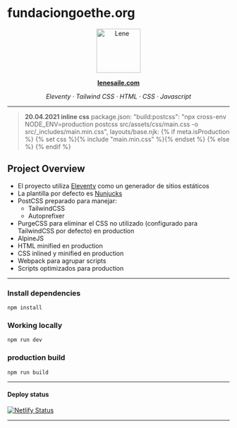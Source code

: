 # fundaciongoethe.org

<p align="center">
	<img src="https://res.cloudinary.com/lenesaile/image/upload/v1599732281/lene-blog_mebtmm.svg" alt="Lene" width="100" align="center" />
</p>

<p align="center"><a href="https://www.lenesaile.com"><strong>lenesaile.com</strong></a></p>

<p align="center"><em>Eleventy · Tailwind CSS · HTML · CSS · Javascript</em></p>

---

> **20.04.2021 inline css**
> package.json: "build:postcss": "npx cross-env NODE_ENV=production postcss src/assets/css/main.css -o src/\_includes/main.min.css",
> layouts/base.njk: {% if meta.isProduction %} {% set css %}{% include "main.min.css" %}{% endset %} <style>{{ css | cssmin | safe }} </style> {% else %} <link rel="stylesheet" href="/assets/main.min.css" /> {% endif %}

## Project Overview

- El proyecto utiliza [Eleventy](https://11ty.io) como un generador de sitios estáticos
- La plantilla por defecto es [Nunjucks](https://mozilla.github.io/nunjucks/)
- PostCSS preparado para manejar:
  - TailwindCSS
  - Autoprefixer
- PurgeCSS para eliminar el CSS no utilizado (configurado para TailwindCSS por defecto) en production
- AlpineJS
- HTML minified en production
- CSS inlined y minified en production
- Webpack para agrupar scripts
- Scripts optimizados para production

---

### Install dependencies

```
npm install
```

### Working locally

```
npm run dev
```

### production build

```
npm run build
```

---

#### Deploy status

[![Netlify Status](https://api.netlify.com/api/v1/badges/e6eb38e1-d081-46ea-a4f6-4d3d36ab7036/deploy-status)](https://app.netlify.com/sites/albertoballesteros/deploys)

---

